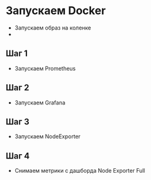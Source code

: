# Запускаем Docker 
- Запускаем образ на коленке
- 
## Шаг 1
- Запускаем Prometheus

## Шаг 2
- Запускаем Grafana

## Шаг 3
- Запускаем NodeExporter

## Шаг 4
- Снимаем метрики с дашборда Node Exporter Full
